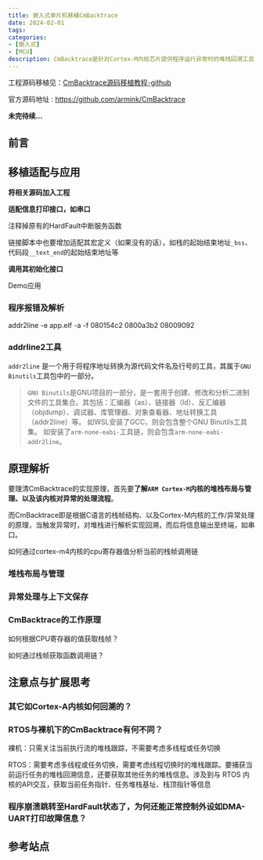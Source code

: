 ```yaml
---
title: 嵌入式单片机移植CmBacktrace
date: 2024-02-01
tags:
categories:
- [嵌入式]
- [MCU]
description: CmBacktrace是针对Cortex-M内核芯片提供程序运行异常时的堆栈回溯工具/中间件，将其移植到单片机中，可以在程序异常时打印相应的故障信息包括函数调用链、变量值、寄存器值等，大大缩短bug排查时间。本文介绍CmBacktrace的移植适配过程、原理解析、实际应用以及一些扩展问题思考等。
---
```



工程源码移植见：[CmBacktrace源码移植教程-github](https://github.com/Jindu-Chen/CmBacktrace_Adapt)

官方源码地址 : https://github.com/armink/CmBacktrace


**未完待续...**


## 前言


## 移植适配与应用


**将相关源码加入工程**

**适配信息打印接口，如串口**

注释掉原有的HardFault中断服务函数

链接脚本中也要增加适配其宏定义（如果没有的话），如栈的起始结束地址`_bss`、代码段`__text_end`的起始结束地址等

**调用其初始化接口**

Demo应用

### 程序报错及解析

addr2line -e app.elf -a -f 080154c2 0800a3b2 08009092


### addrline2工具

`addr2line` 是一个用于将程序地址转换为源代码文件名及行号的工具，其属于`GNU Binutils`工具包中的一部分。
> `GNU Binutils`是GNU项目的一部分，是一套用于创建、修改和分析二进制文件的工具集合。其包括：汇编器（as）、链接器（ld）、反汇编器（objdump）、调试器、库管理器、对象查看器、地址转换工具（addr2line）等。
> 如WSL安装了GCC，则会包含整个GNU Binutils工具集。 如安装了`arm-none-eabi-`工具链，则会包含`arm-none-eabi-addr2line`。



## 原理解析

要理清CmBacktrace的实现原理，首先要**了解`ARM Cortex-M`内核的堆栈布局与管理、以及该内核对异常的处理流程**。

而CmBacktrace即是根据C语言的栈帧结构、以及Cortex-M内核的工作/异常处理的原理，当触发异常时，对堆栈进行解析实现回溯，而后将信息输出至终端，如串口。

如何通过cortex-m4内核的cpu寄存器值分析当前的栈帧调用链


### 堆栈布局与管理

### 异常处理与上下文保存

### CmBacktrace的工作原理

如何根据CPU寄存器的值获取栈帧？

如何通过栈帧获取函数调用链？


## 注意点与扩展思考


### 其它如Cortex-A内核如何回溯的？


### RTOS与裸机下的CmBacktrace有何不同？

裸机：只需关注当前执行流的堆栈跟踪，不需要考虑多线程或任务切换

RTOS：需要考虑多线程或任务切换，需要考虑线程切换时的堆栈跟踪。要捕获当前运行任务的堆栈回溯信息，还要获取其他任务的堆栈信息。涉及到与 RTOS 内核的API交互，获取当前任务指针、任务堆栈基址、栈顶指针等信息


### 程序崩溃跳转至HardFault状态了，为何还能正常控制外设如DMA-UART打印故障信息？


## 参考站点



